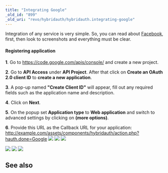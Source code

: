 ```yaml
---
title: "Integrating Google"
_old_id: "899"
_old_uri: "revo/hybridauth/hybridauth.integrating-google"
---
```


Integration of any service is very simple. So, you can read about [Facebook](http://rtfm.modx.com/display/ADDON/HybridAuth.Integrating+Facebook), first, then look to screenshots and everything must be clear.

#### Registering application

**1**. Go to <https://code.google.com/apis/console/> and create a new project.

**2**. Go to **API Access** under **API Project**. After that click on **Create an OAuth 2.0 client ID** to **create a new application**.

**3**. A pop-up named **"Create Client ID"** will appear, fill out any required fields such as the application name and description.

**4**. Click on **Next**.

**5**. On the popup set **Application type** to **Web application** and switch to advanced settings by clicking on **(more options)**.

**6**. Provide this URL as the Callback URL for your application: <http://example.com/assets/components/hybridauth/action.php?hauth.done=Google>
[![](/download/thumbnails/43417872/ha_gg1.png)](/download/attachments/43417872/ha_gg1.png) [![](/download/thumbnails/43417872/ha_gg2.png)](/download/attachments/43417872/ha_gg2.png) [![](/download/thumbnails/43417872/ha_gg3.png)](/download/attachments/43417872/ha_gg3.png)

[![](/download/thumbnails/43417872/ha_gg4.png)](/download/attachments/43417872/ha_gg4.png) [![](/download/thumbnails/43417872/ha_gg5.png)](/download/attachments/43417872/ha_gg5.png) [![](/download/thumbnails/43417872/ha_gg6.png)](/download/attachments/43417872/ha_gg6.png)

## See also